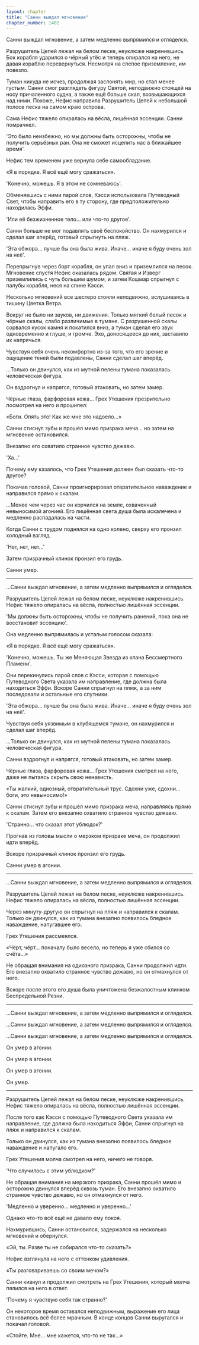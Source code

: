 ```yaml
---
layout: chapter
title: "Санни выждал мгновение"
chapter_number: 1402
---
```




Санни выждал мгновение, а затем медленно выпрямился и огляделся.

Разрушитель Цепей лежал на белом песке, неуклюже накренившись. Бок корабля ударился о чёрный утёс и теперь опирался на него, не давая кораблю перевернуться. Несмотря на слепое приземление, им повезло.

Туман никуда не исчез, продолжая заслонять мир, но стал менее густым. Санни смог разглядеть фигуру Святой, неподвижно стоящей на носу причаленного судна, а также ещё больше скал, возвышающихся над ними. Похоже, Нефис направила Разрушитель Цепей к небольшой полосе песка на самом краю острова.

Сама Нефис тяжело опиралась на вёсла, лишённая эссенции. Санни помрачнел.

'Это было неизбежно, но мы должны быть осторожны, чтобы не получить серьёзных ран. Она не сможет исцелить нас в ближайшее время'.

Нефис тем временем уже вернула себе самообладание.

«Я в порядке. Я всё ещё могу сражаться».

'Конечно, можешь. Я в этом не сомневаюсь'.

Обменявшись с ними парой слов, Кэсси использовала Путеводный Свет, чтобы направить его в ту сторону, где предположительно находилась Эффи.

'Или её безжизненное тело... или что-то другое'.

Санни больше не мог подавлять своё беспокойство. Он нахмурился и сделал шаг вперёд, готовый спрыгнуть на пляж.

'Эта обжора... лучше бы она была жива. Иначе... иначе я буду очень зол на неё'.

Перепрыгнув через борт корабля, он упал вниз и приземлился на песок. Мгновение спустя Нефис оказалась рядом. Святая и Изверг приземлились с чуть большим шумом, и затем Кошмар спрыгнул с палубы корабля, неся на спине Кэсси.

Несколько мгновений все шестеро стояли неподвижно, вслушиваясь в тишину Цветка Ветра.

Вокруг не было ни звуков, ни движения. Только мягкий белый песок и чёрные скалы, слабо различимые в тумане. С разрушенной скалы сорвался кусок камня и покатился вниз, а туман сделал его звук одновременно и глуше, и громче. Эхо, доносящееся до них, заставило их напрячься.

Чувствуя себя очень некомфортно из-за того, что его зрение и ощущение теней были подавлены, Санни сделал шаг вперёд.

...Только он двинулся, как из мутной пелены тумана показалась человеческая фигура.

Он вздрогнул и напрягся, готовый атаковать, но затем замер.

Чёрные глаза, фарфоровая кожа... Грех Утешения презрительно посмотрел на него и прошипел:

«Боги. Опять это! Как же мне это надоело...»

Санни стиснул зубы и прошёл мимо призрака меча... но затем на мгновение остановился.

Внезапно его охватило странное чувство дежавю.

'Ха...'

Почему ему казалось, что Грех Утешения должен был сказать что-то другое?

Покачав головой, Санни проигнорировал отвратительное наваждение и направился прямо к скалам.

...Менее чем через час он корчился на земле, охваченный невыносимой агонией. Его лишённая света душа была искалечена и медленно распадалась на части.

Когда Санни с трудом поднялся на одно колено, сверху его пронзил холодный взгляд.

'Нет, нет, нет...'

Затем призрачный клинок пронзил его грудь.

Санни умер.

***

...Санни выждал мгновение, а затем медленно выпрямился и огляделся.

Разрушитель Цепей лежал на белом песке, неуклюже накренившись. Нефис тяжело опиралась на вёсла, полностью лишённая эссенции.

'Мы должны быть осторожны, чтобы не получить ранений, пока она не восстановит эссенцию'.

Она медленно выпрямилась и усталым голосом сказала:

«Я в порядке. Я всё ещё могу сражаться».

'Конечно, можешь. Ты же Меняющая Звезда из клана Бессмертного Пламени'.

Они перекинулись парой слов с Кэсси, которая с помощью Путеводного Света указала им направление, где должна была находиться Эффи. Вскоре Санни спрыгнул на пляж, а за ним последовали и остальные его спутники.

'Эта обжора... лучше бы она была жива. Иначе... иначе я буду очень зол на неё'.

Чувствуя себя уязвимым в клубящемся тумане, он нахмурился и сделал шаг вперёд.

...Только он двинулся, как из мутной пелены тумана показалась человеческая фигура.

Санни вздрогнул и напрягся, готовый атаковать, но затем замер.

Чёрные глаза, фарфоровая кожа... Грех Утешения смотрел на него, даже не пытаясь скрыть свою ненависть.

«Ты жалкий, одиозный, отвратительный трус. Сдохни уже, сдохни... боги, это невыносимо!»

Санни стиснул зубы и прошёл мимо призрака меча, направляясь прямо к скалам. Затем его внезапно охватило странное чувство дежавю.

'Странно... что сказал этот ублюдок?'

Прогнав из головы мысли о мерзком призраке меча, он продолжил идти вперёд.

Вскоре призрачный клинок пронзил его грудь.

Санни умер в агонии.

***

...Санни выждал мгновение, а затем медленно выпрямился и огляделся.

Разрушитель Цепей лежал на белом песке, неуклюже накренившись. Нефис тяжело опиралась на вёсла, полностью лишённая эссенции.

Через минуту-другую он спрыгнул на пляж и направился к скалам. Только он двинулся, как из тумана внезапно появилось бледное наваждение, напугавшее его.

Грех Утешения рассмеялся.

«Чёрт, чёрт... поначалу было весело, но теперь я уже сбился со счёта...»

Не обращая внимания на одиозного призрака, Санни продолжил идти. Его внезапно охватило странное чувство дежавю, но он отмахнулся от него.

Вскоре после этого его душа была уничтожена безжалостным клинком Беспредельной Резни.

***

...Санни выждал мгновение, а затем медленно выпрямился и огляделся.

...Санни выждал мгновение, а затем медленно выпрямился и огляделся.

...Санни выждал мгновение, а затем медленно выпрямился и огляделся.

Он умер в агонии.

Он умер в агонии.

Он умер в агонии.

Он умер.

***

Разрушитель Цепей лежал на белом песке, неуклюже накренившись. Нефис тяжело опиралась на вёсла, полностью лишённая эссенции.

После того как Кэсси с помощью Путеводного Света указала им направление, где должна была находиться Эффи, Санни спрыгнул на пляж и направился к скалам.

Только он двинулся, как из тумана внезапно появилось бледное наваждение и напугало его.

Грех Утешения молча смотрел на него, ничего не говоря.

'Что случилось с этим ублюдком?'

Не обращая внимания на мерзкого призрака, Санни прошёл мимо и осторожно двинулся вперёд сквозь туман. Его внезапно охватило странное чувство дежавю, но он отмахнулся от него.

'Медленно и уверенно... медленно и уверенно...'

Однако что-то всё ещё не давало ему покоя.

Нахмурившись, Санни остановился, задержался на несколько мгновений и обернулся.

«Эй, ты. Разве ты не собирался что-то сказать?»

Нефис взглянула на него с оттенком удивления.

«Ты разговариваешь со своим мечом?»

Санни кивнул и продолжил смотреть на Грех Утешения, который молча пялился на него в ответ.

'Почему я чувствую себя так странно?'

Он некоторое время оставался неподвижным, выражение его лица становилось всё более мрачным. В конце концов Санни выругался и покачал головой.

«Стойте. Мне... мне кажется, что-то не так...»

